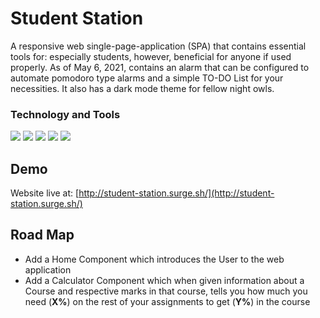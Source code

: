 # Student Station

A responsive web single-page-application (SPA) that contains essential tools for: especially students, however, beneficial for anyone if used properly. As of May 6, 2021, contains an alarm that can be configured to automate pomodoro type alarms and a simple TO-DO List for your necessities. It also has a dark mode theme for fellow night owls.


### Technology and Tools

![](https://img.shields.io/badge/Code-Javascript-informational?style=flat&logo=logo_name&logoColor=white&color=2bbc8a) ![](https://img.shields.io/badge/Code-HTML-informational?style=flat&logo=logo_name&logoColor=white&color=2bbc8a) ![](https://img.shields.io/badge/Code-CSS-informational?style=flat&logo=logo_name&logoColor=white&color=2bbc8a) ![](https://img.shields.io/badge/Library-React-informational?style=flat&logo=logo_name&logoColor=white&color=2bbc8a) ![](https://img.shields.io/badge/UI_Framework-Material_UI-informational?style=flat&logo=logo_name&logoColor=white&color=2bbc8a) 


## Demo

Website live at: [http://student-station.surge.sh/](http://student-station.surge.sh/)


## Road Map

* Add a Home Component which introduces the User to the web application
* Add a Calculator Component which when given information about a Course and respective marks in that course, tells you how much you need (**X%**) on the rest of your assignments to get (**Y%**) in the course
